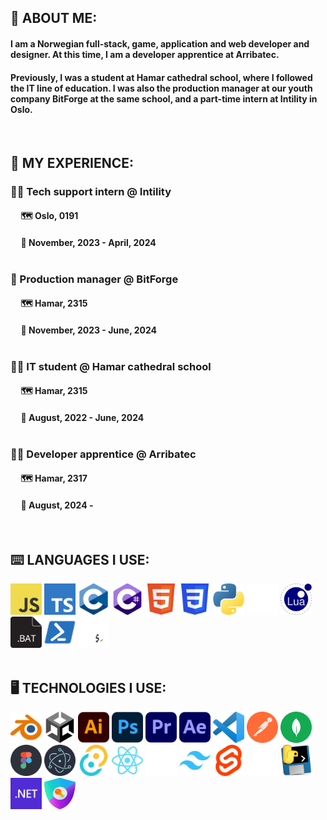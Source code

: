 ## 👾 ABOUT ME:
#### I am a Norwegian full-stack, game, application and web developer and designer. At this time, I am a developer apprentice at Arribatec.
#### Previously, I was a student at Hamar cathedral school, where I followed the IT line of education. I was also the production manager at our youth company BitForge at the same school, and a part-time intern at Intility in Oslo.

<br>

## 🔡 MY EXPERIENCE:
### 👷‍♂️ Tech support intern @ Intility
#### &nbsp; &nbsp; &nbsp;🗺️ Oslo, 0191
#### &nbsp; &nbsp; &nbsp;📅 November, 2023 - April, 2024<br><br>
### 👷 Production manager @ BitForge
#### &nbsp; &nbsp; &nbsp;🗺️ Hamar, 2315
#### &nbsp; &nbsp; &nbsp;📅 November, 2023 - June, 2024<br><br>
### 👨‍💼 IT student @ Hamar cathedral school
#### &nbsp; &nbsp; &nbsp;🗺️ Hamar, 2315
#### &nbsp; &nbsp; &nbsp;📅 August, 2022 - June, 2024<br><br>
### 👨‍🔬 Developer apprentice @ Arribatec
#### &nbsp; &nbsp; &nbsp;🗺️ Hamar, 2317
#### &nbsp; &nbsp; &nbsp;📅 August, 2024 -

<br>

## ⌨️ LANGUAGES I USE:
<div float="left">
    <a href="https://www.javascript.com/"><img src="md/img/js.svg" width="50"></a>
    <a href="https://www.typescriptlang.org/"><img src="md/img/ts.svg" width="50"></a>
    <a href="https://www.w3schools.com/c/c_intro.php"><img src="md/img/c.svg" width="50"></a>
    <a href="https://dotnet.microsoft.com/en-us/languages/csharp"><img src="md/img/cs.svg" width="50"></a>
    <a href="https://developer.mozilla.org/en-US/docs/Web/HTML"><img src="md/img/html.svg" width="50"></a>
    <a href="https://developer.mozilla.org/en-US/docs/Web/CSS"><img src="md/img/css.svg" width="50"></a>
    <a href="https://www.python.org/"><img src="md/img/py.svg" width="50"></a>
    <a href="https://www.rust-lang.org/"><img src="md/img/rust.svg" width="50"></a>
    <a href="https://www.lua.org/"><img src="md/img/lua.svg" width="50"></a>
    <a href="https://www.geeksforgeeks.org/basics-of-batch-scripting/"><img src="md/img/bat.svg" width="50"></a>
    <a href="https://learn.microsoft.com/en-us/powershell/scripting/overview?view=powershell-7.4"><img src="md/img/ps.svg" width="50"></a>
    <a href="https://opensource.com/resources/what-bash"><img src="md/img/sh.svg" width="50"></a>
</div>

<br>

## 🖥️ TECHNOLOGIES I USE:
<div float="left">
    <a href="https://www.blender.org/"><img src="md/img/blender.svg" width="50"></a>
    <a href="https://unity.com/"><img src="md/img/unity.svg" width="50"></a>
    <a href="https://www.adobe.com/no/products/illustrator/campaign/pricing.html?gclid=CjwKCAiAq4KuBhA6EiwArMAw1IfnwKIq3tN61kPeIRxY4wSZ-Zd0FNXV5N_hskuICvflzNW6SbruSRoCFMsQAvD_BwE&mv=search&mv=search&mv2=paidsearch&sdid=GMCWY69B&ef_id=CjwKCAiAq4KuBhA6EiwArMAw1IfnwKIq3tN61kPeIRxY4wSZ-Zd0FNXV5N_hskuICvflzNW6SbruSRoCFMsQAvD_BwE:G:s&s_kwcid=AL!3085!3!597287462549!e!!g!!adobe%20illustrator!1480122696!60147184954&gad_source=1"><img src="md/img/adobe_ai.svg" width="50"></a>
    <a href="https://www.adobe.com/no/products/photoshop/landpa.html?gclid=CjwKCAiAq4KuBhA6EiwArMAw1HeMsUrZn60vIxW56FBT4Q7_S1c130w-yLsgJJXbxgPY1kxF-NDlVxoCZGoQAvD_BwE&mv=search&mv=search&mv2=paidsearch&sdid=2XBSBWBF&ef_id=CjwKCAiAq4KuBhA6EiwArMAw1HeMsUrZn60vIxW56FBT4Q7_S1c130w-yLsgJJXbxgPY1kxF-NDlVxoCZGoQAvD_BwE:G:s&s_kwcid=AL!3085!3!474194483951!e!!g!!adobe%20photoshop!1471316782!58669001444&gad_source=1"><img src="md/img/adobe_ps.svg" width="50"></a>
    <a href="https://www.adobe.com/no/products/premiere/campaign/pricing.html?gclid=CjwKCAiAq4KuBhA6EiwArMAw1Iiku1_Rr9jNBxdi_2mS418MorfDzIq4VGWXBJiNfth_SXKcp_FG7BoCBNMQAvD_BwE&mv=search&mv=search&mv2=paidsearch&sdid=G4FRYP7G&ef_id=CjwKCAiAq4KuBhA6EiwArMAw1Iiku1_Rr9jNBxdi_2mS418MorfDzIq4VGWXBJiNfth_SXKcp_FG7BoCBNMQAvD_BwE:G:s&s_kwcid=AL!3085!3!340868332463!e!!g!!adobe%20premiere%20pro!1471316863!58669011724&gad_source=1"><img src="md/img/adobe_pr.svg" width="50"></a>
    <a href="https://www.adobe.com/no/products/aftereffects/landpb.html?gclid=CjwKCAiAq4KuBhA6EiwArMAw1O2f0ndsWoe976kuIxOHTnpZqXsgkcqnvIQamlSfZUj8JBpbV2JjJBoC5gIQAvD_BwE&mv=search&mv=search&mv2=paidsearch&sdid=G85SYKHF&ef_id=CjwKCAiAq4KuBhA6EiwArMAw1O2f0ndsWoe976kuIxOHTnpZqXsgkcqnvIQamlSfZUj8JBpbV2JjJBoC5gIQAvD_BwE:G:s&s_kwcid=AL!3085!3!597212105440!e!!g!!adobe%20after%20effects!1471316602!57366244312&gad_source=1"><img src="md/img/adobe_ae.svg" width="50"></a>
    <a href="https://code.visualstudio.com/"><img src="md/img/vscode.svg" width="50"></a>
    <a href="https://www.postman.com/"><img src="md/img/postman.svg" width="50"></a>
    <a href="https://www.mongodb.com/"><img src="md/img/mongodb.svg" width="50"></a>
    <a href="https://figma.com/"><img src="md/img/figma.svg" width="50"></a>
    <a href="https://www.electronjs.org/"><img src="md/img/electron.svg" width="50"></a>
    <a href="https://tauri.app/"><img src="md/img/tauri.svg" width="50"></a>
    <a href="https://react.dev/"><img src="md/img/react.svg" width="50"></a>
    <a href="https://nextjs.org/"><img src="md/img/nextjs.svg" width="50"></a>
    <a href="https://tailwindcss.com/"><img src="md/img/tailwind.svg" width="50"></a>
    <a href="https://svelte.dev/"><img src="md/img/svelte.svg" width="50"></a>
    <a href="https://expressjs.com/"><img src="md/img/express.svg" width="50"></a>
    <a href="https://pyinstaller.org/en/v4.8/usage.html"><img src="md/img/pyinstaller.svg" width="50"></a>
    <a href="https://dotnet.microsoft.com"><img src="md/img/dotnet.svg" width="50"></a>
    <a href="https://next-auth.js.org/"><img src="md/img/nextauth.png" width="50" height="50"></a>
</div>
